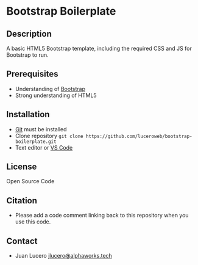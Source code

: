 # Bootstrap Boilerplate

## Description

A basic HTML5 Bootstrap template, including the required CSS and JS for Bootstrap to run.

## Prerequisites

- Understanding of [Bootstrap](https://getbootstrap.com/)
- Strong understanding of HTML5

## Installation

- [Git](https://git-scm.com/) must be installed
- Clone repository `git clone https://github.com/luceroweb/bootstrap-boilerplate.git`
- Text editor or [VS Code](https://code.visualstudio.com/)

## License

Open Source Code

## Citation

- Please add a code comment linking back to this repository when you use this code.

## Contact

- Juan Lucero jlucero@alphaworks.tech